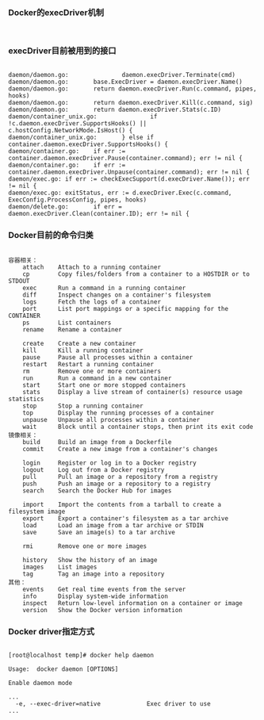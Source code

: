 ### Docker的execDriver机制
<pre><code>
</code></pre>

### execDriver目前被用到的接口
<pre><code>
daemon/daemon.go:               daemon.execDriver.Terminate(cmd)
daemon/daemon.go:       base.ExecDriver = daemon.execDriver.Name()
daemon/daemon.go:       return daemon.execDriver.Run(c.command, pipes, hooks)
daemon/daemon.go:       return daemon.execDriver.Kill(c.command, sig)
daemon/daemon.go:       return daemon.execDriver.Stats(c.ID)
daemon/container_unix.go:               if !c.daemon.execDriver.SupportsHooks() || c.hostConfig.NetworkMode.IsHost() {
daemon/container_unix.go:       } else if container.daemon.execDriver.SupportsHooks() {
daemon/container.go:    if err := container.daemon.execDriver.Pause(container.command); err != nil {
daemon/container.go:    if err := container.daemon.execDriver.Unpause(container.command); err != nil {
daemon/exec.go: if err := checkExecSupport(d.execDriver.Name()); err != nil {
daemon/exec.go: exitStatus, err := d.execDriver.Exec(c.command, ExecConfig.ProcessConfig, pipes, hooks)
daemon/delete.go:       if err = daemon.execDriver.Clean(container.ID); err != nil {
</code></pre>
### Docker目前的命令归类
<pre><code>
容器相关：
    attach    Attach to a running container
    cp        Copy files/folders from a container to a HOSTDIR or to STDOUT
    exec      Run a command in a running container
    diff      Inspect changes on a container's filesystem 
    logs      Fetch the logs of a container
    port      List port mappings or a specific mapping for the CONTAINER
    ps        List containers
    rename    Rename a container
    
    create    Create a new container
    kill      Kill a running container
    pause     Pause all processes within a container    
    restart   Restart a running container
    rm        Remove one or more containers
    run       Run a command in a new container
    start     Start one or more stopped containers
    stats     Display a live stream of container(s) resource usage statistics
    stop      Stop a running container
    top       Display the running processes of a container
    unpause   Unpause all processes within a container   
    wait      Block until a container stops, then print its exit code  
镜像相关：
    build     Build an image from a Dockerfile
    commit    Create a new image from a container's changes
    
    login     Register or log in to a Docker registry
    logout    Log out from a Docker registry    
    pull      Pull an image or a repository from a registry
    push      Push an image or a repository to a registry    
    search    Search the Docker Hub for images
    
    import    Import the contents from a tarball to create a filesystem image    
    export    Export a container's filesystem as a tar archive
    load      Load an image from a tar archive or STDIN    
    save      Save an image(s) to a tar archive
    
    rmi       Remove one or more images
    
    history   Show the history of an image    
    images    List images    
    tag       Tag an image into a repository    
其他：
    events    Get real time events from the server
    info      Display system-wide information    
    inspect   Return low-level information on a container or image
    version   Show the Docker version information
</code></pre>

### Docker driver指定方式
<pre><code>
[root@localhost temp]# docker help daemon

Usage:  docker daemon [OPTIONS]

Enable daemon mode

...
  -e, --exec-driver=native             Exec driver to use
...
</code></pre>
